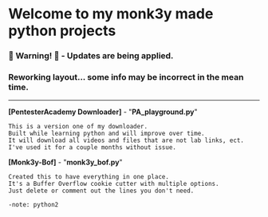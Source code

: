 # Welcome to my monk3y made python projects

### 🚨 Warning! 🚨 - Updates are being applied.
### Reworking layout... some info may be incorrect in the mean time.

---

**[PentesterAcademy Downloader]** - "**PA_playground.py**"
```plaintext
This is a version one of my downloader.
Built while learning python and will improve over time.
It will download all videos and files that are not lab links, ect.
I've used it for a couple months without issue.
```


**[Monk3y-Bof]** - "**monk3y_bof.py**"

```plaintext
Created this to have everything in one place.
It's a Buffer Overflow cookie cutter with multiple options.
Just delete or comment out the lines you don't need.

-note: python2
```
